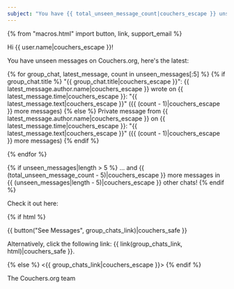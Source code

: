 ```yaml
---
subject: "You have {{ total_unseen_message_count|couchers_escape }} unseen messages in {{ unseen_messages|length|couchers_escape }} chats on Couchers.org!"
---
```


{% from "macros.html" import button, link, support_email %}

Hi {{ user.name|couchers_escape }}!

You have unseen messages on Couchers.org, here's the latest:

{% for group_chat, latest_message, count in unseen_messages[:5] %}
{% if group_chat.title %}
"{{ group_chat.title|couchers_escape }}": {{ latest_message.author.name|couchers_escape }} wrote on {{ latest_message.time|couchers_escape }}: "{{ latest_message.text|couchers_escape }}" ({{ (count - 1)|couchers_escape }} more messages)
{% else %}
Private message from {{ latest_message.author.name|couchers_escape }} on {{ latest_message.time|couchers_escape }}: "{{ latest_message.text|couchers_escape }}" ({{ (count - 1)|couchers_escape }} more messages)
{% endif %}

{% endfor %}

{% if unseen_messages|length > 5 %}
... and {{ (total_unseen_message_count - 5)|couchers_escape }} more messages in {{ (unseen_messages|length - 5)|couchers_escape }} other chats!
{% endif %}

Check it out here:

{% if html %}

{{ button("See Messages", group_chats_link)|couchers_safe }}

Alternatively, click the following link: {{ link(group_chats_link, html)|couchers_safe }}.

{% else %}
<{{ group_chats_link|couchers_escape }}>
{% endif %}

The Couchers.org team
